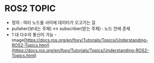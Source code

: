 # ROS2 TOPIC
- 정의 : 여러 노드들 사이에 데이터가 오고가는 길
- pulisher(보내는 주체) <-> subscriber(받는 주체) : 노드 안에 존재
- 1 대 다수의 통신이 가능 
-image[https://docs.ros.org/en/foxy/Tutorials/Topics/Understanding-ROS2-Topics.html](https://docs.ros.org/en/foxy/Tutorials/Topics/Understanding-ROS2-Topics.html)
